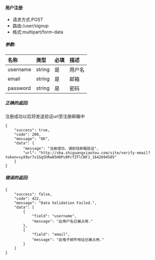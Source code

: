 #### 用户注册
- 请求方式:POST
- 路由:/user/signup
- 格式:multipart/form-data

##### 参数:
|名称   	|类型	|必填 	|描述	|
|:---   	|:---	|:---	|:---	|
|username	|string	|是		|用户名	|
|email		|string	|是		|邮箱	|
|password	|string	|是		|密码	|

##### 正确的返回:
注册成功以后将发送验证url至注册邮箱中
```
{
    "success": true,
    "code": 200,
    "message": "OK",
    "data": {
        "message": "注册成功，请前往邮箱验证",
        "url": "http://vba.shiguangxiaotou.com/site/verify-email?token=syX9or7vIGqShRw05H0Pu9PcfZTlCNFJ_1642694585"
    }
}
```

##### 错误的返回:
```
{
    "success": false,
    "code": 422,
    "message": "Data Validation Failed.",
    "data": [
        {
            "field": "username",
            "message": "此用户名已被占用."
        },
        {
            "field": "email",
            "message": "此电子邮件地址已被占用."
        }
    ]
}
```
